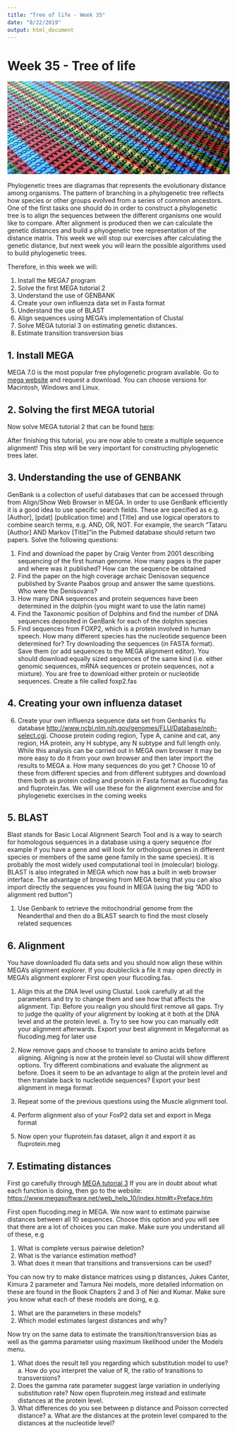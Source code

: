 ```yaml
---
title: "Tree of life - Week 35"
date: "8/22/2019"
output: html_document
---
```



# Week 35 - Tree of life

![Representation of a nucleotide alignment](header-image-copy18.jpg)


Phylogenetic trees are diagramas that represents the evolutionary distance among organisms. The pattern of branching in a phylogenetic tree reflects how species or other groups evolved from a series of common ancestors. 
One of the first tasks one should do in order to construct a phylogenetic tree is to align the sequences between the different organisms one would like to compare. After alignment is produced then we can calculate the genetic distances and build a phyogenetic tree representation of the distance matrix. This week we will stop our exercises after calculating the genetic distance, but next week you will learn the possible algorithms used to build phylogenetic trees.

Therefore, in this week we will:

1. Install the MEGA7 program
2. Solve the first MEGA tutorial 2
3. Understand the use of GENBANK
4. Create your own influenza data set in Fasta format
5. Understand the use of BLAST 
6. Align sequences using MEGA’s implementation of Clustal
7. Solve MEGA tutorial 3 on estimating genetic distances.
8. Estimate transition transversion bias

## 1. Install MEGA
MEGA 7.0 is the most popular free phylogenetic program available. Go to [mega website](www.megasoftware.net) and request a download. You can choose versions for Macintosh, Windows and Linux.

## 2. Solving the first MEGA tutorial 
Now solve MEGA tutorial 2 that can be found [here](https://www.dropbox.com/s/w8bbp2i44b6d6mp/MEGA_Tutorial_2.pdf?dl=0):

After finishing this tutorial, you are now able to create a multiple sequence alignment! This step will be very important for constructing phylogenetic trees later.

## 3. Understanding the use of GENBANK
GenBank is a collection of useful databases that can be accessed through from Align/Show Web Browser  in MEGA. In order to use GenBank efficiently it is a good idea to use specific search fields. These are specified as e.g. [Author], [pdat] (publication time) and [Title] and use logical operators to combine search terms, e.g. AND, OR, NOT. For example, the search “Tataru [Author] AND Markov [Title]”in the Pubmed database should return two papers.
Solve the following questions:


1.	Find and download the paper by Craig Venter from 2001 describing sequencing of the first human genome. How many pages is the paper and where was it published? How can the sequence be obtained
2.	Find the paper on the high coverage archaic Denisovan sequence published by Svante Paabos group and answer the same questions. Who were the Denisovans?
3.	How many DNA sequences and protein sequences have been determined in the dolphin (you might want to use the latin name) 
4.	Find the Taxonomic position of Dolphins and find the number of DNA sequences deposited in GenBank for each of the dolphin species
5.	Find sequences from FOXP2, which is a protein involved in human speech. How many different species has the nucleotide sequence  been determined for? Try downloading the sequences (in FASTA format). Save them (or add sequences to the MEGA alignment editor). You should download equally sized sequences of the same kind (i.e. either genomic sequences, mRNA sequences or protein sequences, not a mixture). You are free to download either protein or nucleotide sequences. Create a file called foxp2.fas

## 4. Creating your own influenza dataset 

6.	Create your own influenza sequence data set from Genbanks flu database http://www.ncbi.nlm.nih.gov/genomes/FLU/Database/nph-select.cgi. Choose protein coding region, Type A, canine and cat, any region, HA protein, any H subtype, any N subtype and full length only. While this analysis can be carried out in MEGA own browser it may be more easy to do it from your own browser and then later import the results to MEGA
a.	How many sequences do you get ? Choose 10 of these from different species and from different subtypes and download them both as protein coding and protein in Fasta format as flucoding.fas and fluprotein.fas. We will use these for the alignment exercise and for phylogenetic exercises in the coming weeks


## 5. BLAST 
Blast stands for Basic Local Alignment Search Tool and is a way to search for homologous sequences in a database using a query sequence (for example if you have a gene and will look for orthologous genes in different species or members of the same gene family in the same species). It is probably the most widely used computational tool in (molecular) biology.
BLAST is also integrated in MEGA which now has a built in web browser interface. The advantage of browsing from MEGA being that you can also import directly the sequences you found in MEGA (using the big “ADD to alignment red button”)
  1. Use Genbank to retrieve the mitochondrial genome from the Neanderthal and then do a BLAST search to find the most closely related sequences

## 6. Alignment
You have downloaded  flu data sets and you should now align these within MEGA’s alignment explorer. If you doubleclick a file it may open directly in MEGA’s alignment explorer
First open your flucoding.fas.

  1.	Align this at the DNA level using Clustal. Look carefully at all the parameters and try to change them and see how that affects the alignment. Tip: Before you realign you should first remove all gaps. Try to judge the quality of your alignment by looking at it both at the DNA level and at the protein level. 
    a.	Try to see how you can manually edit your alignment afterwards. Export your best alignment in Megaformat as flucoding.meg for later use

  2.	Now remove gaps and choose to translate to amino acids before aligning. Aligning is now at the protein level so Clustal will show different options. Try different combinations and evaluate the alignment as before. Does it seem to be an advantage to align at the protein level and then translate back to nucleotide sequences? Export your best alignment in mega format
  3.	Repeat some of the previous questions using the Muscle alignment tool.
  4.	Perform alignment also of your FoxP2 data set and export in Mega format
  5.	Now open your fluprotein.fas dataset, align it and export it as fluprotein.meg

## 7. Estimating distances
First go carefully through [MEGA tutorial 3](https://www.megasoftware.net/webhelp/walk_through_mega/estimating_evolutionary_distances_from_nucleotide_sequences.htm)
If you are in doubt about what each function is doing, then go to the website:
https://www.megasoftware.net/web_help_10/index.htm#t=Preface.htm


First open flucoding.meg in MEGA. We now want to estimate pairwise distances between all 10 sequences. Choose this option and you will see that there are a lot of choices you can make. Make sure you understand all of these, e.g

  1.	What is complete versus pairwise deletion?
  2.	What is the variance estimation method?
  3.	What does it mean that transitions and transversions can be used?

You can now try to make distance matrices using p distances, Jukes Canter, Kimura 2 parameter and Tamura Nei models, more detailed information on these are found in the Book Chapters 2 and 3 of Nei and Kumar. Make sure you know what each of these models are doing, e.g.

  1.	What are the parameters in these models?
  2.	Which model estimates largest distances and why?

Now try on the same data to estimate the transition/transversion bias as well as the gamma parameter using maximum likelihood under the Models menu. 

  1.	What does the result tell you regarding which substitution model to use?
      a. How do you interpret the value of R, the ratio of transitions to transversions?
  2.	Does the gamma rate parameter suggest large variation in underlying substitution rate?
Now open fluprotein.meg instead and estimate distances at the protein level.
  1.	What differences do you see between p distance and Poisson corrected distance?
      a. What are the distances at the protein level compared to the distances at the nucleotide level?


